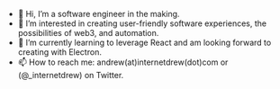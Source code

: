 - 👋 Hi, I’m a software engineer in the making.
- 👀 I’m interested in creating user-friendly software experiences, the possibilities of web3, and automation.
- 🌱 I’m currently learning to leverage React and am looking forward to creating with Electron.
- 📫 How to reach me: andrew(at)internetdrew(dot)com or (@_internetdrew) on Twitter.

<!---
internetdrew/internetdrew is a ✨ special ✨ repository because its `README.md` (this file) appears on your GitHub profile.
You can click the Preview link to take a look at your changes.
--->

